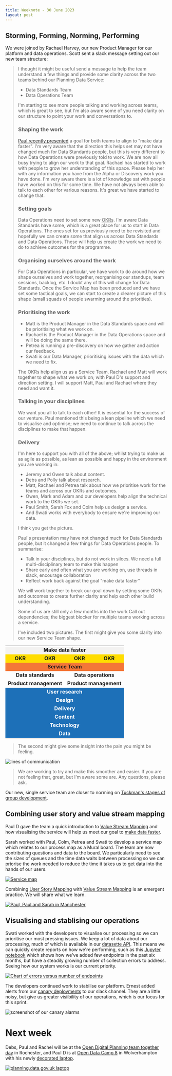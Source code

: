 ```yaml
---
title: Weeknote - 30 June 2023
layout: post
---
```


## Storming, Forming, Norming, Performing

We were joined by Rachael Harvey, our new Product Manager for our platform and data operations. Scott sent a slack message setting out our new team structure:
    
> I thought it might be useful send a message to help the team understand a few things and provide some clarity across the two teams behind our Planning Data Service:
>
> * Data Standards Team
> * Data Operations Team
>
> I'm starting to see more people talking and working across teams, which is great to see, but I'm also aware some of you need clarity on our structure to point your work and conversations to.
>
> ### Shaping the work
>
> [Paul recently presented](https://digital-land.github.io/blog-post/beta-team/) a goal for both teams to align to "make data faster". I'm very aware that the direction this helps set may not have changed much for Data Standards people, but this is very different to how Data Operations were previously told to work. We are now all busy trying to align our work to that goal. Rachael has started to work with people to grow her understanding of this space. Please help her with any information you have from the Alpha or Discovery work you have done. I'm very aware there is a lot of knowledge sat with people have worked on this for some time. We have not always been able to talk to each other for various reasons. It's great we have started to change that.
>
> ### Setting goals
>
> Data Operations need to set some new <abbr title="Objectives and Key Results">OKRs</abbr>. I'm aware Data Standards have some, which is a great place for us to start in Data Operations. The ones set for us previously need to be revisited and hopefully we can create some that align us across Data Standards and Data Operations. These will help us create the work we need to do to achieve outcomes for the programme.
>
> ### Organising ourselves around the work
>
> For Data Operations in particular, we have work to do around how we shape ourselves and work together, reorganising our standups, team sessions, backlog, etc. I doubt any of this will change for Data Standards. Once the Service Map has been produced and we have set some tactical goals, we can start to create a clearer picture of this shape (small squads of people swarming around the priorities).
>
> ### Prioritising the work
>
> * Matt is the Product Manager in the Data Standards space and will be prioritising what we work on. 
> * Rachael is the Product Manager in the Data Operations space and will be doing the same there. 
> * Petrea is running a pre-discovery on how we gather and action our feedback. 
> * Swati is our Data Manager, prioritising issues with the data which we need to fix.
>
> The OKRs help align us as a Service Team. Rachael and Matt will work together to shape what we work on; with Paul D's support and direction setting. I will support Matt, Paul and Rachael where they need and want it.
>
> ### Talking in your disciplines
>
> We want you all to talk to each other! It is essential for the success of our venture. Paul mentioned this being a lean pipeline which we need to visualise and optimise; we need to continue to talk across the disciplines to make that happen.
>
> ### Delivery
>
> I'm here to support you with all of the above; whilst trying to make us as agile as possible, as lean as possible and happy in the environment you are working in:
>
> * Jeremy and Gwen talk about content.
> * Debs and Polly talk about research.
> * Matt, Rachael and Petrea talk about how we prioritise work for the teams and across our OKRs and outcomes.
> * Owen, Mark and Adam and our developers help align the technical work to the OKRs we set.
> * Paul Smith, Sarah Fox and Colm help us design a service.
> * And Swati works with everybody to ensure we're improving our data.
>
> I think you get the picture.
>
> Paul's presentation may have not changed much for Data Standards people, but it changed a few things for Data Operations people.  To summarise:
>
> * Talk in your disciplines, but do not work in siloes. We need a full multi-disciplinary team to make this happen
> * Share early and often what you are working on, use threads in slack, encourage collaboration
> * Reflect work back against the goal "make data faster"
>
> We will work together to break our goal down by setting some OKRs and outcomes
> to create further clarity and help each other build understanding.
>
> Some of us are still only a few months into the work
> Call out dependencies; the biggest blocker for multiple teams working across a service.
>
> I've included two pictures. The first might give you some clarity into our new Service Team shape.

<style> 
.team {
  text-align: center;
  font-weight: bold;
}
.team .goal {
  background-color: #f3f2f1;
}
.team .service {
  background-color: #f47738 ;
}
.team .okr {
  background-color: #ffdd00;
}
.team .team {
  font-weight: bold;
}
.team .role { 
  color: #ffffff;
  background-color: #1d70b8; 
  font-weight: bold;
}
</style>

<table class=team>
<tr><td class=goal colspan=4>Make data faster</td></tr>
<tr class=okr><td>OKR</td><td>OKR</td><td>OKR</td><td>OKR</td></tr> 
<tr class=service><td colspan=4>Service Team</td></tr> 
<tr class=team><td colspan=2 align=center>Data standards</td><td colspan=2 align=center>Data operations</td></tr>
<tr><td colspan=2>Product management</td><td colspan=2 align=center>Product management</td></tr>
<tr class=role><td colspan=4 align=center >User research</td></tr>
<tr class=role><td colspan=4 align=center >Design</td></tr>
<tr class=role><td colspan=4 align=center >Delivery</td></tr>
<tr class=role><td colspan=4 align=center >Content</td></tr>
<tr class=role><td colspan=4 align=center >Technology</td></tr>
<tr class=role><td colspan=4 align=center >Data</td></tr>
<table>

> The second might give some insight into the pain you might be feeling.

![lines of communication](/data-standards/assets/images/lines-of-communication.jpg)

> We are working to try and make this smoother and easier. If you are not feeling that, great, but I'm aware some are.
> Any questions, please ask.

Our new, single service team are closer to norming on [Tuckman's stages of group development](https://en.wikipedia.org/wiki/Tuckman%27s_stages_of_group_development).

## Combining user story and value stream mapping

Paul D gave the team a quick introduction to [Value Stream Mapping](https://docs.google.com/presentation/d/1SU-0glP2Dk67IJIaqd5U2hwsaA7kf3Dgw5qGtgbPXow/edit?usp=sharing) and how visualising the service will help us meet our goal to [make data faster](https://digital-land.github.io/blog-post/beta-team/#but-will-it-make-data-faster).

Sarah worked with Paul, Colm, Petrea and Swati to develop a service map which relates to our process map as a Mural board. The team are now contributing questions and data to the board. We particularly need to see the sizes of queues and the time data waits between processing so we can priorise the work needed to reduce the time it takes us to get data into the hands of our users.

[![Service map](/data-standards/assets/images/Planning-Data-Service-Map-2023-06-30-small.png)](/data-standards/assets/images/Planning-Data-Service-Map-2023-06-30.pdf)

Combining [User Story Mapping](https://jpattonassociates.com/the-new-backlog/) with [Value Stream Mapping](https://en.wikipedia.org/wiki/Value-stream_mapping) is an emergent practice. We will share what we learn.

<a href="https://twitter.com/paulmsmith/status/1673749690611802119"><img alt="Paul, Paul and Sarah in Manchester" title="Paul, Paul and Sarah in Manchester" src="https://pbs.twimg.com/media/Fzpad3sWwAA8KlW.jpg"/></a>

## Visualising and stablising our operations

Swati worked with the developers to visualise our processing so we can prioritise our most pressing issues. We keep a lot of data about our processing, much of which is available in our [datasette API](https://datasette.planning.data.gov.uk/).  This means we can quickly create reports on how we're performing, such as this [Jupyter notebook](https://gist.github.com/psd/725ec25dcec962db6037b687aa214fa1) which shows how we've added few endpoints in the past six months, but have a steadily growing number of collection errors to address. Seeing how our system works is our current priority.

[![Chart of errors versus number of endpoints](/data-standards/assets/images/endpoints-errors-chart.png)](https://gist.github.com/psd/725ec25dcec962db6037b687aa214fa1)

The developers continued work to stabilise our platform. Ernest added alerts from our [canary deployments](https://www.opsmx.com/blog/what-is-canary-deployment/) to our slack channel. They are a little noisy, but give us greater visiibility of our operations, which is our focus for this sprint.

![screenshot of our canary alarms](/data-standards/assets/images/canary-alarms.png "Canary Alarms")
    
# Next week

Debs, Paul and Rachel will be at the [Open Digital Planning team together day](https://www.eventbrite.co.uk/e/open-digital-planning-team-together-day-tickets-646907948087) in Rochester, and Paul D is at [Open Data Camp 8](https://www.odcamp.uk/) in Wolverhampton with his newly <a href="https://whatfettle.com">decorated laptop</a>.

<a href="https://www.flickr.com/photos/psd/53014201751/" title="planning.data.gov.uk laptop"><img src="https://live.staticflickr.com/65535/53014201751_cd0cf7c215_c.jpg" alt="planning.data.gov.uk laptop"/></a>
